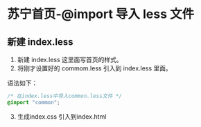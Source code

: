 # 苏宁首页-@import 导入 less 文件

## 新建 index.less

1. 新建 index.less 这里面写首页的样式。
2. 将刚才设置好的 commom.less 引入到 index.less 里面。

语法如下：

```css
/* 在index.less中导入common.less文件 */
@inport "common";
```

3. 生成index.css 引入到index.html
